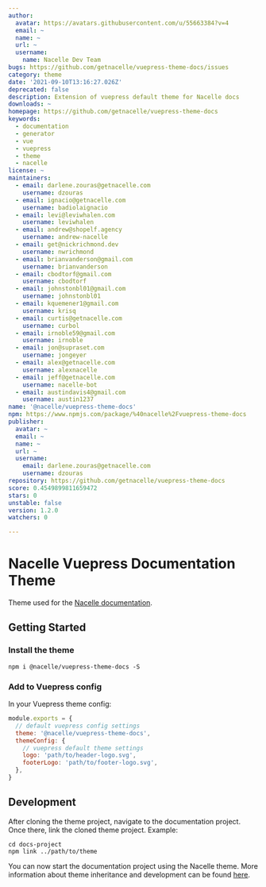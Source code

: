 ```yaml
---
author:
  avatar: https://avatars.githubusercontent.com/u/55663384?v=4
  email: ~
  name: ~
  url: ~
  username:
    name: Nacelle Dev Team
bugs: https://github.com/getnacelle/vuepress-theme-docs/issues
category: theme
date: '2021-09-10T13:16:27.026Z'
deprecated: false
description: Extension of vuepress default theme for Nacelle docs
downloads: ~
homepage: https://github.com/getnacelle/vuepress-theme-docs
keywords:
  - documentation
  - generator
  - vue
  - vuepress
  - theme
  - nacelle
license: ~
maintainers:
  - email: darlene.zouras@getnacelle.com
    username: dzouras
  - email: ignacio@getnacelle.com
    username: badiolaignacio
  - email: levi@leviwhalen.com
    username: leviwhalen
  - email: andrew@shopelf.agency
    username: andrew-nacelle
  - email: get@nickrichmond.dev
    username: nwrichmond
  - email: brianvanderson@gmail.com
    username: brianvanderson
  - email: cbodtorf@gmail.com
    username: cbodtorf
  - email: johnstonbl01@gmail.com
    username: johnstonbl01
  - email: kquemener1@gmail.com
    username: krisq
  - email: curtis@getnacelle.com
    username: curbol
  - email: irnoble59@gmail.com
    username: irnoble
  - email: jon@supraset.com
    username: jongeyer
  - email: alex@getnacelle.com
    username: alexnacelle
  - email: jeff@getnacelle.com
    username: nacelle-bot
  - email: austindavis4@gmail.com
    username: austin1237
name: '@nacelle/vuepress-theme-docs'
npm: https://www.npmjs.com/package/%40nacelle%2Fvuepress-theme-docs
publisher:
  avatar: ~
  email: ~
  name: ~
  url: ~
  username:
    email: darlene.zouras@getnacelle.com
    username: dzouras
repository: https://github.com/getnacelle/vuepress-theme-docs
score: 0.4549899811659472
stars: 0
unstable: false
version: 1.2.0
watchers: 0

---
```


# Nacelle Vuepress Documentation Theme

Theme used for the [Nacelle documentation](https://docs.getnacelle.com/).

## Getting Started

### Install the theme

```
npm i @nacelle/vuepress-theme-docs -S
```

### Add to Vuepress config

In your Vuepress theme config:

```js
module.exports = {
  // default vuepress config settings
  theme: '@nacelle/vuepress-theme-docs',
  themeConfig: {
    // vuepress default theme settings
    logo: 'path/to/header-logo.svg',
    footerLogo: 'path/to/footer-logo.svg',
  },
}
```

## Development

After cloning the theme project, navigate to the documentation project. Once there, link the cloned theme project. Example:

```
cd docs-project
npm link ../path/to/theme
```

You can now start the documentation project using the Nacelle theme. More information about theme inheritance and development can be found [here](https://vuepress.vuejs.org/theme/inheritance.html).

